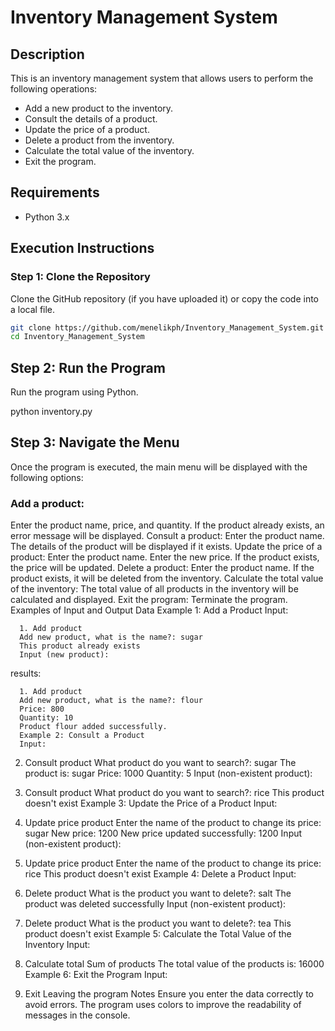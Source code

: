 # Inventory Management System

## Description
This is an inventory management system that allows users to perform the following operations:
- Add a new product to the inventory.
- Consult the details of a product.
- Update the price of a product.
- Delete a product from the inventory.
- Calculate the total value of the inventory.
- Exit the program.

## Requirements
- Python 3.x

## Execution Instructions

### Step 1: Clone the Repository
Clone the GitHub repository (if you have uploaded it) or copy the code into a local file.

```bash
git clone https://github.com/menelikph/Inventory_Management_System.git
cd Inventory_Management_System
```

## Step 2: Run the Program
Run the program using Python.

python inventory.py

## Step 3: Navigate the Menu
Once the program is executed, the main menu will be displayed with the following options:

### Add a product:
Enter the product name, price, and quantity.
If the product already exists, an error message will be displayed.
Consult a product:
Enter the product name.
The details of the product will be displayed if it exists.
Update the price of a product:
Enter the product name.
Enter the new price.
If the product exists, the price will be updated.
Delete a product:
Enter the product name.
If the product exists, it will be deleted from the inventory.
Calculate the total value of the inventory:
The total value of all products in the inventory will be calculated and displayed.
Exit the program:
Terminate the program.
Examples of Input and Output Data
Example 1: Add a Product
Input:

      1. Add product
      Add new product, what is the name?: sugar
      This product already exists
      Input (new product):
results:

      1. Add product
      Add new product, what is the name?: flour
      Price: 800
      Quantity: 10
      Product flour added successfully.
      Example 2: Consult a Product
      Input:

2. Consult product
What product do you want to search?: sugar
The product is: sugar
Price: 1000
Quantity: 5
Input (non-existent product):

2. Consult product
What product do you want to search?: rice
This product doesn't exist
Example 3: Update the Price of a Product
Input:

3. Update price product
Enter the name of the product to change its price: sugar
New price: 1200
New price updated successfully: 1200
Input (non-existent product):

3. Update price product
Enter the name of the product to change its price: rice
This product doesn't exist
Example 4: Delete a Product
Input:

4. Delete product
What is the product you want to delete?: salt
The product was deleted successfully
Input (non-existent product):

4. Delete product
What is the product you want to delete?: tea
This product doesn't exist
Example 5: Calculate the Total Value of the Inventory
Input:

5. Calculate total
Sum of products
The total value of the products is: 16000
Example 6: Exit the Program
Input:

6. Exit
Leaving the program
Notes
Ensure you enter the data correctly to avoid errors.
The program uses colors to improve the readability of messages in the console.
